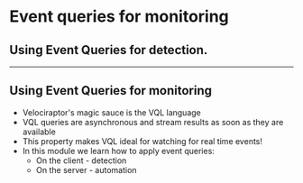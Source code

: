 <!-- .slide: class="title" -->

# Event queries for monitoring

## Using Event Queries for detection.

---

<!-- .slide: class="content" -->

## Using Event Queries for monitoring

* Velociraptor's magic sauce is the VQL language
* VQL queries are asynchronous and stream results as soon as they are
  available
* This property makes VQL ideal for watching for real time events!
* In this module we learn how to apply event queries:
    * On the client - detection
    * On the server - automation
